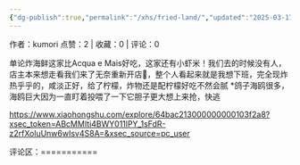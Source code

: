 ```yaml
---
{"dg-publish":true,"permalink":"/xhs/fried-land/","updated":"2025-03-17T22:03:59.390+08:00"}
---
```


作者：kumori
点赞：2   |   收藏：0   |   评论：0

单论炸海鲜这家比Acqua e Mais好吃，这家还有小虾米！我们去的时候没有人，店主本来想走看我们来了无奈重新开店🤣，整个人看起来就是我想下班，完全现炸热乎乎的，咸淡正好，给了柠檬，炸物还是配柠檬好吃不然会腻
*鸽子海鸥很多，海鸥巨大因为一直盯着投喂了一下它胆子更大想上来抢，快逃

https://www.xiaohongshu.com/explore/64bac213000000000103f2a8?xsec_token=ABcMMIti4BWY011lPY_1sFdR-z2rfXoluUnw6wIsv4S8A=&xsec_source=pc_user

评论区：===========


